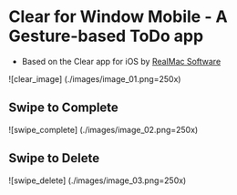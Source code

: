 # Clear for Window Mobile - A Gesture-based ToDo app
+ Based on the Clear app for iOS by [RealMac Software][realmac]

![clear_image]
(./images/image_01.png=250x)

[realmac]: http://www.realmacsoftware.com

## Swipe to Complete

![swipe_complete]
(./images/image_02.png=250x)

## Swipe to Delete

![swipe_delete]
(./images/image_03.png=250x)
